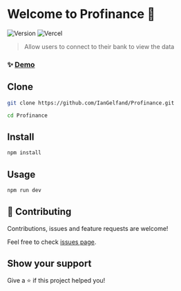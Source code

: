 # Welcome to Profinance 👋
![Version](https://img.shields.io/badge/version-0.1.0-blue.svg?cacheSeconds=2592000)
![Vercel](https://vercelbadge.vercel.app/api/iangelfand/profinance)

> Allow users to connect to their bank to view the data

### ✨ [Demo](https://profinance-iangelfand.vercel.app)


## Clone

```sh
git clone https://github.com/IanGelfand/Profinance.git
```
```sh
cd Profinance
```

## Install

```sh
npm install
```

## Usage

```sh
npm run dev
```

## 🤝 Contributing

Contributions, issues and feature requests are welcome!

Feel free to check [issues page](https://github.com/IanGelfand/Spacetagram/issues). 


## Show your support

Give a ⭐️ if this project helped you!

